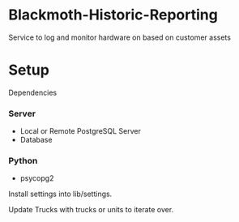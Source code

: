 # Blackmoth-Historic-Reporting
Service to log and monitor hardware on based on customer assets

# Setup
Dependencies

### Server

- Local or Remote PostgreSQL Server
- Database

### Python

- psycopg2

Install settings into lib/settings.

Update Trucks with trucks or units to iterate over.